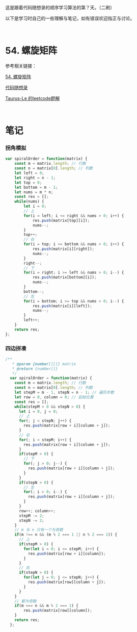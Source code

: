 这是跟着代码随想录的顺序学习算法的第？天。（二刷）

以下是学习时自己的一些理解与笔记，如有错误欢迎指正与讨论。

<br/>

# 54. 螺旋矩阵

参考相关链接：

[54. 螺旋矩阵](https://leetcode-cn.com/problems/spiral-matrix/)

[代码随想录](https://www.programmercarl.com/0059.%E8%9E%BA%E6%97%8B%E7%9F%A9%E9%98%B5II.html)

[Taurus-Le 的leetcode题解](https://leetcode-cn.com/problems/spiral-matrix/solution/luo-xuan-ju-zhen-by-leetcode-solution/441395)

<br/>

# 笔记

### 拐角模拟

```javascript
var spiralOrder = function(matrix) {
    const m = matrix.length; // 行数
    const n = matrix[0].length; // 列数
    let left = 0;
    let right = n - 1;
    let top = 0;
    let bottom = m - 1;
    let nums = m * n;
    const res = [];
    while(nums) {
        let i = 0;
        // 上
        for(i = left; i <= right && nums > 0; i++) {
            res.push(matrix[top][i]);
            nums--;
        }
        top++;
        // 右
        for(i = top; i <= bottom && nums > 0; i++) {
            res.push(matrix[i][right]);
            nums--;
        }
        right--;
        // 下
        for(i = right; i >= left && nums > 0; i--) {
            res.push(matrix[bottom][i]);
            nums--;
        }
        bottom--;
        // 左
        for(i = bottom; i >= top && nums > 0; i--) {
            res.push(matrix[i][left]);
            nums--;
        }
        left++;
    }
    return res;
};
```



### 四边拼凑

```js
/**
   * @param {number[][]} matrix
   * @return {number[]}
   */
  var spiralOrder = function(matrix) {
    const m = matrix.length; // 行数
    const n = matrix[0].length; // 列数
    let stepM = m - 1, stepN = n - 1; // 遍历步数
    let row = 0, column = 0; // 起始位置
    const res = [];
    while(stepM > 0 && stepN > 0) {
      let i = 0, j = 0;
      // 上
      for(; j < stepN; j++) {
        res.push(matrix[row + i][column + j]);
      }
      // 右
      for(; i < stepM; i++) {
        res.push(matrix[row + i][column + j]);
      }
      if(stepM > 0) {
        // 下
        for(; j > 0; j--) {
          res.push(matrix[row + i][column + j]);
        }
      }
      if(stepN > 0) {
        // 左
        for(; i > 0; i--) {
          res.push(matrix[row + i][column + j]);
        }
      }
      row++; column++;
      stepM -= 2;
      stepN -= 2;
    }
    // m 与 n 只有一个为奇数
    if(m !== n && (m % 2 === 1 || n % 2 === 1)) {
      // 上
      if(stepM > 0) {
        for(let i = 0; i <= stepM; i++) {
          res.push(matrix[row + i][column]);
        }
      }
      // 右
      if(stepN > 0) {
        for(let j = 0; j <= stepN; j++) {
          res.push(matrix[row][column + j]);
        }
      }
    }
    // 都为奇数
    if(m === n && m % 2 === 1) {
        res.push(matrix[row][column]);
    }
    return res;
  };
```

